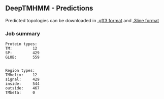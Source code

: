## DeepTMHMM - Predictions
Predicted topologies can be downloaded in [.gff3 format](TMRs.gff3) and [.3line format](predicted_topologies.3line)
### Job summary
```
Protein types:
TM:			12
SP:			429
GLOB:		559


Region types:
TMhelix:	12
signal:		429
inside:		544
outside:	467
TMbeta:		0
```
